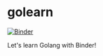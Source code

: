 # golearn
[![Binder](https://mybinder.org/badge.svg)](https://mybinder.org/v2/gh/techtide/golearn.git)

Let's learn Golang with Binder!
